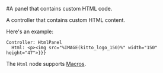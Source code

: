 #A panel that contains custom HTML code.

A controller that contains custom HTML content.

Here's an example:

```
Controller: HtmlPanel
  Html: <p><img src="%IMAGE(kitto_logo_150)%" width="150" height="47">}}}
```

The `Html` node supports [Macros](Macros.md).